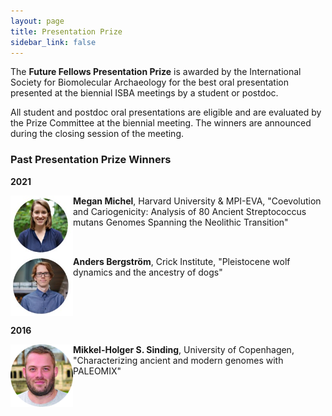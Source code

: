 ```yaml
---
layout: page
title: Presentation Prize
sidebar_link: false
---
```


The <b>Future Fellows Presentation Prize</b> is awarded by the International Society for Biomolecular Archaeology for the best oral presentation presented at the biennial ISBA meetings by a student or postdoc.

All student and postdoc oral presentations are eligible and are evaluated by the Prize Committee at the biennial meeting. The winners are announced during the closing session of the meeting.

### Past Presentation Prize Winners

<b>2021</b>

<img align="left" width="100" src="/assets/images/MeganMichel.jpg">
<b>Megan Michel</b>, Harvard University & MPI-EVA, "Coevolution and Cariogenicity: Analysis of 80 Ancient Streptococcus mutans Genomes Spanning the Neolithic Transition"
<br clear="left">
<img align="left" width="100" src="/assets/images/AndersBergstroem.jpg">
<b>Anders Bergström</b>, Crick Institute, "Pleistocene wolf dynamics and the ancestry of dogs"
<br clear="left">

<b>2016</b>

<img align="left" width="100" src="/assets/images/Mikkel_Sinding.jpg">
<b>Mikkel-Holger S. Sinding</b>, University of Copenhagen, "Characterizing ancient and modern genomes with PALEOMIX"
